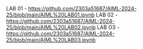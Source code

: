 LAB 01 - https://github.com/2303a51687/AIML-2024-25/blob/main/AIML%20LAB01.ipynb
LAB 02 - https://github.com/2303a51687/AIML-2024-25/blob/main/AIML%20LAB02.ipynb
LAB O3 - https://github.com/2303a51687/AIML-2024-25/blob/main/AIML%20LAB03.ipynb
